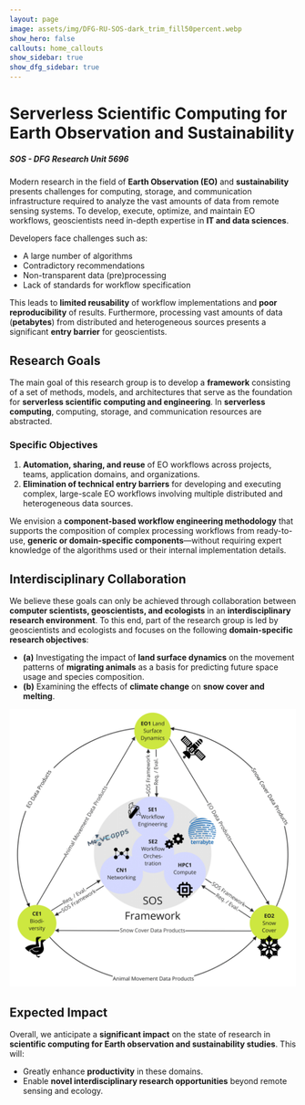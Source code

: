```yaml
---
layout: page
image: assets/img/DFG-RU-SOS-dark_trim_fill50percent.webp
show_hero: false
callouts: home_callouts
show_sidebar: true
show_dfg_sidebar: true
---
```

# Serverless Scientific Computing for Earth Observation and Sustainability 
##### SOS - DFG Research Unit 5696
Modern research in the field of **Earth Observation (EO)** and **sustainability** presents challenges for computing, storage, and communication infrastructure required to analyze the vast amounts of data from remote sensing systems. To develop, execute, optimize, and maintain EO workflows, geoscientists need in-depth expertise in **IT and data sciences**.  

Developers face challenges such as:  
- A large number of algorithms  
- Contradictory recommendations  
- Non-transparent data (pre)processing  
- Lack of standards for workflow specification  

This leads to **limited reusability** of workflow implementations and **poor reproducibility** of results. Furthermore, processing vast amounts of data (**petabytes**) from distributed and heterogeneous sources presents a significant **entry barrier** for geoscientists.  

## Research Goals  

The main goal of this research group is to develop a **framework** consisting of a set of methods, models, and architectures that serve as the foundation for **serverless scientific computing and engineering**. In **serverless computing**, computing, storage, and communication resources are abstracted.
### Specific Objectives  

1. **Automation, sharing, and reuse** of EO workflows across projects, teams, application domains, and organizations.  
2. **Elimination of technical entry barriers** for developing and executing complex, large-scale EO workflows involving multiple distributed and heterogeneous data sources.  

We envision a **component-based workflow engineering methodology** that supports the composition of complex processing workflows from ready-to-use, **generic or domain-specific components**—without requiring expert knowledge of the algorithms used or their internal implementation details.  

## Interdisciplinary Collaboration  

We believe these goals can only be achieved through collaboration between **computer scientists, geoscientists, and ecologists** in an **interdisciplinary research environment**. To this end, part of the research group is led by geoscientists and ecologists and focuses on the following **domain-specific research objectives**:  

- **(a)** Investigating the impact of **land surface dynamics** on the movement patterns of **migrating animals** as a basis for predicting future space usage and species composition.  
- **(b)** Examining the effects of **climate change** on **snow cover and melting**.  

![SOS Illustration](img/sos/sos-illustration.png)

## Expected Impact  

Overall, we anticipate a **significant impact** on the state of research in **scientific computing for Earth observation and sustainability studies**. This will:  
- Greatly enhance **productivity** in these domains.  
- Enable **novel interdisciplinary research opportunities** beyond remote sensing and ecology.  


